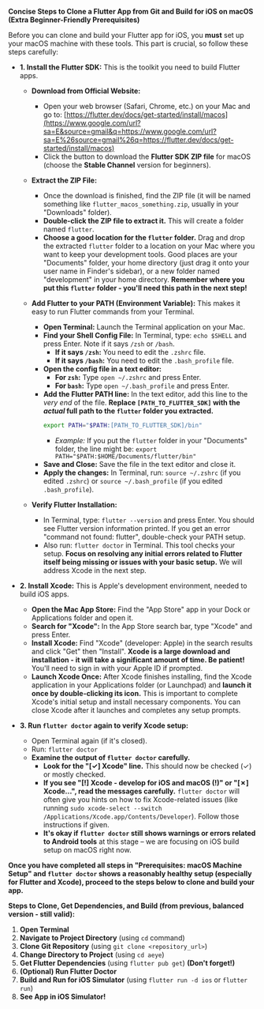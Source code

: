 **Concise Steps to Clone a Flutter App from Git and Build for iOS on macOS (Extra Beginner-Friendly Prerequisites)**


Before you can clone and build your Flutter app for iOS, you **must** set up your macOS machine with these tools.  This part is crucial, so follow these steps carefully:

  * **1. Install the Flutter SDK:**  This is the toolkit you need to build Flutter apps.

      * **Download from Official Website:**

          * Open your web browser (Safari, Chrome, etc.) on your Mac and go to:  [https://flutter.dev/docs/get-started/install/macos](https://www.google.com/url?sa=E&source=gmail&q=https://www.google.com/url?sa=E%26source=gmail%26q=https://flutter.dev/docs/get-started/install/macos)
          * Click the button to download the **Flutter SDK ZIP file** for macOS (choose the **Stable Channel** version for beginners).

      * **Extract the ZIP File:**

          * Once the download is finished, find the ZIP file (it will be named something like `flutter_macos_something.zip`, usually in your "Downloads" folder).
          * **Double-click the ZIP file to extract it.** This will create a folder named `flutter`.
          * **Choose a good location for the `flutter` folder.** Drag and drop the extracted `flutter` folder to a location on your Mac where you want to keep your development tools.  Good places are your "Documents" folder, your home directory (just drag it onto your user name in Finder's sidebar), or a new folder named "development" in your home directory.  **Remember where you put this `flutter` folder - you'll need this path in the next step\!**

      * **Add Flutter to your PATH (Environment Variable):** This makes it easy to run Flutter commands from your Terminal.

          * **Open Terminal:** Launch the Terminal application on your Mac.
          * **Find your Shell Config File:**  In Terminal, type: `echo $SHELL` and press Enter.  Note if it says `/zsh` or `/bash`.
              * **If it says `/zsh`:** You need to edit the `.zshrc` file.
              * **If it says `/bash`:** You need to edit the `.bash_profile` file.
          * **Open the config file in a text editor:**
              * **For `zsh`:** Type `open ~/.zshrc` and press Enter.
              * **For `bash`:** Type `open ~/.bash_profile` and press Enter.
          * **Add the Flutter PATH line:**  In the text editor, add this line to the *very end* of the file. **Replace `[PATH_TO_FLUTTER_SDK]` with the *actual* full path to the `flutter` folder you extracted.**
            ```bash
            export PATH="$PATH:[PATH_TO_FLUTTER_SDK]/bin"
            ```
              * *Example:* If you put the `flutter` folder in your "Documents" folder, the line might be: `export PATH="$PATH:$HOME/Documents/flutter/bin"`
          * **Save and Close:** Save the file in the text editor and close it.
          * **Apply the changes:** In Terminal, run: `source ~/.zshrc` (if you edited `.zshrc`)  or `source ~/.bash_profile` (if you edited `.bash_profile`).

      * **Verify Flutter Installation:**

          * In Terminal, type: `flutter --version` and press Enter.  You should see Flutter version information printed. If you get an error "command not found: flutter", double-check your PATH setup.
          * Also run: `flutter doctor` in Terminal.  This tool checks your setup.  **Focus on resolving any initial errors related to Flutter itself being missing or issues with your basic setup.**  We will address Xcode in the next step.

  * **2. Install Xcode:** This is Apple's development environment, needed to build iOS apps.

      * **Open the Mac App Store:**  Find the "App Store" app in your Dock or Applications folder and open it.
      * **Search for "Xcode":** In the App Store search bar, type "Xcode" and press Enter.
      * **Install Xcode:** Find "Xcode" (developer: Apple) in the search results and click "Get" then "Install".  **Xcode is a large download and installation - it will take a significant amount of time. Be patient\!** You'll need to sign in with your Apple ID if prompted.
      * **Launch Xcode Once:** After Xcode finishes installing, find the Xcode application in your Applications folder (or Launchpad) and **launch it once by double-clicking its icon.** This is important to complete Xcode's initial setup and install necessary components. You can close Xcode after it launches and completes any setup prompts.

  * **3. Run `flutter doctor` again to verify Xcode setup:**

      * Open Terminal again (if it's closed).
      * Run: `flutter doctor`
      * **Examine the output of `flutter doctor` carefully.**
          * **Look for the "\[✓\] Xcode" line.**  This should now be checked (✓) or mostly checked.
          * **If you see "\[\!\] Xcode - develop for iOS and macOS (\!)" or "\[✗] Xcode...", read the messages carefully.**  `flutter doctor` will often give you hints on how to fix Xcode-related issues (like running `sudo xcode-select --switch /Applications/Xcode.app/Contents/Developer`). Follow those instructions if given.
          * **It's okay if `flutter doctor` still shows warnings or errors related to Android tools** at this stage – we are focusing on iOS build setup on macOS right now.

**Once you have completed all steps in "Prerequisites: macOS Machine Setup" and `flutter doctor` shows a reasonably healthy setup (especially for Flutter and Xcode), proceed to the steps below to clone and build your app.**

**Steps to Clone, Get Dependencies, and Build (from previous, balanced version - still valid):**

1.  **Open Terminal**
2.  **Navigate to Project Directory** (using `cd` command)
3.  **Clone Git Repository** (using `git clone <repository_url>`)
4.  **Change Directory to Project** (using `cd aeye`)
5.  **Get Flutter Dependencies** (using `flutter pub get`)  **(Don't forget\!)**
6.  **(Optional) Run Flutter Doctor**
7.  **Build and Run for iOS Simulator** (using `flutter run -d ios` or `flutter run`)
8.  **See App in iOS Simulator\!**

